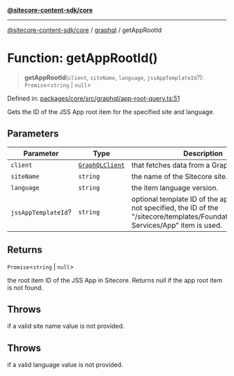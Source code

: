 [**@sitecore-content-sdk/core**](../../README.md)

***

[@sitecore-content-sdk/core](../../README.md) / [graphql](../README.md) / getAppRootId

# Function: getAppRootId()

> **getAppRootId**(`client`, `siteName`, `language`, `jssAppTemplateId`?): `Promise`\<`string` \| `null`\>

Defined in: [packages/core/src/graphql/app-root-query.ts:51](https://github.com/Sitecore/xmc-jss-dev/blob/4e954baaff703857abef880e6218bead13dfe25d/packages/core/src/graphql/app-root-query.ts#L51)

Gets the ID of the JSS App root item for the specified site and language.

## Parameters

| Parameter | Type | Description |
| ------ | ------ | ------ |
| `client` | [`GraphQLClient`](../../index/interfaces/GraphQLClient.md) | that fetches data from a GraphQL endpoint. |
| `siteName` | `string` | the name of the Sitecore site. |
| `language` | `string` | the item language version. |
| `jssAppTemplateId`? | `string` | optional template ID of the app root item. If not specified, the ID of the "/sitecore/templates/Foundation/JavaScript Services/App" item is used. |

## Returns

`Promise`\<`string` \| `null`\>

the root item ID of the JSS App in Sitecore. Returns null if the app root item is not found.

## Throws

if a valid site name value is not provided.

## Throws

if a valid language value is not provided.
